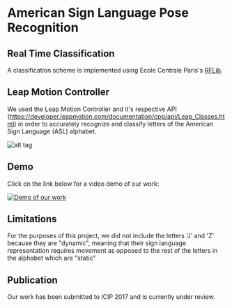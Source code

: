 # American Sign Language Pose Recognition

## Real Time Classification

A classification scheme is implemented using Ecole Centrale Paris's [RFLib](http://vision.mas.ecp.fr/Personnel/teboul/RFlib.php).

## Leap Motion Controller

We used the Leap Motion Controller and it's respective API (https://developer.leapmotion.com/documentation/cpp/api/Leap_Classes.html) in order to accurately recognize and classify letters of the American Sign Language (ASL) alphabet.

![alt tag](https://upload.wikimedia.org/wikipedia/en/6/6f/Aslfingerspellalpha.png)

## Demo
Click on the link below for a video demo of our work:

[![Demo of our work](https://img.youtube.com/vi/FVk2ZBuirrI/0.jpg)](https://www.youtube.com/watch?v=FVk2ZBuirrI)

## Limitations

For the purposes of this project, we did not include the letters 'J' and 'Z' because they are "dynamic", meaning that their sign language representation requires movement as opposed to the rest of the letters in the alphabet which are "static"

## Publication

Our work has been submitted to ICIP 2017 and is currently under review.

